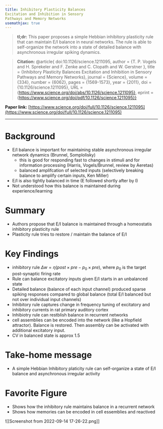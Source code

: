 ```yaml
---
title: Inhibitory Plasticity Balances
Excitation and Inhibition in Sensory
Pathways and Memory Networks
usemathjax: true
---
```


> **tl;dr:**  This paper proposes a simple Hebbian inhibitory plasticity rule that can maintain E/I balance in neural networks. The rule is able to self-organize the network into a state of detailed balance with asynchronous irregular spiking dynamics.

>**Citation:** @article{
doi:10.1126/science.1211095,
author = {T. P. Vogels  and H. Sprekeler  and F. Zenke  and C. Clopath  and W. Gerstner },
title = {Inhibitory Plasticity Balances Excitation and Inhibition in Sensory Pathways and Memory Networks},
journal = {Science},
volume = {334},
number = {6062},
pages = {1569-1573},
year = {2011},
doi = {10.1126/science.1211095},
URL = {https://www.science.org/doi/abs/10.1126/science.1211095},
eprint = {https://www.science.org/doi/pdf/10.1126/science.1211095}}


**Paper link:** [https://www.science.org/doi/full/10.1126/science.1211095](https://www.science.org/doi/full/10.1126/science.1211095)

---

# Background

- E/I balance is important for maintaining stable asynchronous irregular network dynamics (Brunnel, Somplolisky)
	- this is good for responding fast to changes in stimuli and for information processing (Harris, Vogels/Brunnel, review by Aeretas)
	- balanced amplifcation of selected inputs (selectively breaking balance to amplify certain inputs, Ken Miller)
- E/I is also tightly balanced in time (E followed shortly after by I)
- Not understood how this balance is maintained during experience/learning

# Summary
- Authors propose that E/I balance is maintained through a homeostatis inhibitory plasticity rule
- Plasticity rule tries to restore / maintain the balance of E/I

# Key Findings
- inhibitory rule $\Delta w = \eta (post \times pre - p_{0} \times pre)$, where $p_{0}$ is the target post-synaptic firing rate
- Rule can balance excitatory inputs given E/I starts in an unbalanced state
- Detailed balance (balance of each input channel) produced sparse spiking responses compared to global balance (total E/I balanced but not over individual input channels)
- Inhibitory rule captures change in frequency tuning of excitatory and inhibitory currents in rat primary auditory cortex
- Inhibiotry rule can restblish balance in recurrent networks
- cell assemblies can be encoded into the network (like a Hopfield attractor). Balance is restored. Then assembly can be activated with additional excitatory input. 
- CV in balanced state is approx 1.5

# Take-home message
- A simple Hebbian Inhibitory platicity rule can self-organize a state of E/I balance and asynchronous irregular activity


# Favorite Figure

- Shows how the inhibitory rule maintains balance in a recurrent network
- Shows how memories can be encoded in cell essemblies and reactived

![[Screenshot from 2022-09-14 17-26-22.png]]
